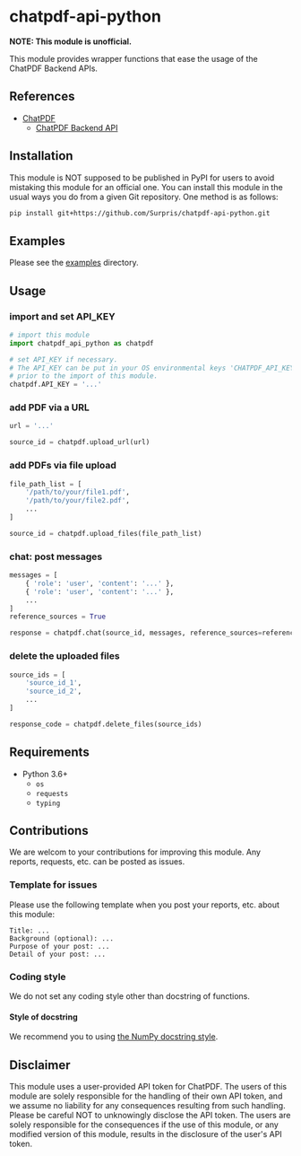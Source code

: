 # chatpdf-api-python

**NOTE: This module is unofficial.**

This module provides wrapper functions that ease the usage of the ChatPDF Backend APIs.

## References

* [ChatPDF](https://www.chatpdf.com/)
    * [ChatPDF Backend API](https://www.chatpdf.com/docs/api/backend)

## Installation

This module is NOT supposed to be published in PyPI for users to avoid mistaking this module for an official one. You can install this module in the usual ways you do from a given Git repository. One method is as follows:

```sh
pip install git+https://github.com/Surpris/chatpdf-api-python.git
```

## Examples

Please see the [examples](./examples) directory.

## Usage

### import and set API_KEY

```python
# import this module
import chatpdf_api_python as chatpdf

# set API_KEY if necessary.
# The API_KEY can be put in your OS environmental keys 'CHATPDF_API_KEY'
# prior to the import of this module.
chatpdf.API_KEY = '...'

```

### add PDF via a URL
```python
url = '...'

source_id = chatpdf.upload_url(url)
```

### add PDFs via file upload

```python
file_path_list = [
    '/path/to/your/file1.pdf',
    '/path/to/your/file2.pdf',
    ...
]

source_id = chatpdf.upload_files(file_path_list)
```

### chat: post messages

```python
messages = [
    { 'role': 'user', 'content': '...' },
    { 'role': 'user', 'content': '...' },
    ...
]
reference_sources = True

response = chatpdf.chat(source_id, messages, reference_sources=reference_sources)
```

### delete the uploaded files

```python
source_ids = [
    'source_id_1',
    'source_id_2',
    ...
]

response_code = chatpdf.delete_files(source_ids)
```

## Requirements

* Python 3.6+
    * `os`
    * `requests`
    * `typing`

## Contributions

We are welcom to your contributions for improving this module. Any reports, requests, etc. can be posted as issues. 

### Template for issues

Please use the following template when you post your reports, etc. about this module:

```
Title: ...
Background (optional): ...
Purpose of your post: ...
Detail of your post: ...
```

### Coding style

We do not set any coding style other than docstring of functions.

#### Style of docstring

We recommend you to using [the NumPy docstring style](https://numpydoc.readthedocs.io/en/latest/format.html).

## Disclaimer

This module uses a user-provided API token for ChatPDF. The users of this module are solely responsible for the handling of their own API token, and we assume no liability for any consequences resulting from such handling. Please be careful NOT to unknowingly disclose the API token. The users are solely responsible for the consequences if the use of this module, or any modified version of this module, results in the disclosure of the user's API token.
